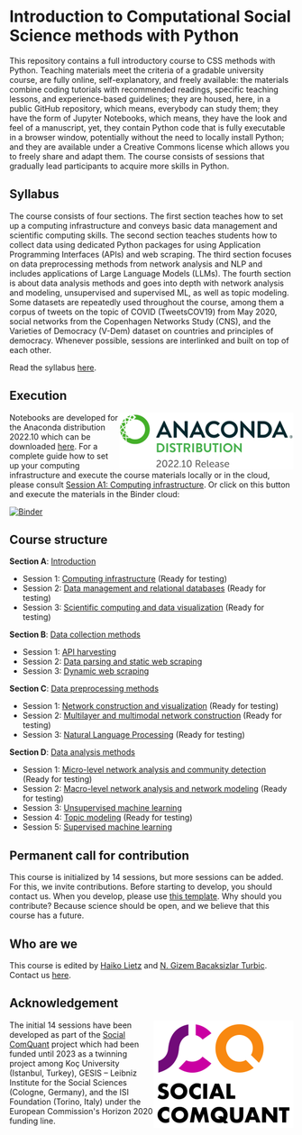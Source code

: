 # Introduction to Computational Social Science methods with Python

This repository contains a full introductory course to CSS methods with Python. Teaching materials meet the criteria of a gradable university course, are fully online, self-explanatory, and freely available: the materials combine coding tutorials with recommended readings, specific teaching lessons, and experience-based guidelines; they are housed, here, in a public GitHub repository, which means, everybody can study them; they have the form of Jupyter Notebooks, which means, they have the look and feel of a manuscript, yet, they contain Python code that is fully executable in a browser window, potentially without the need to locally install Python; and they are available under a Creative Commons license which allows you to freely share and adapt them. The course consists of sessions that gradually lead participants to acquire more skills in Python.

## Syllabus

The course consists of four sections. The first section teaches how to set up a computing infrastructure and conveys basic data management and scientific computing skills. The second section teaches students how to collect data using dedicated Python packages for using Application Programming Interfaces (APIs) and web scraping. The third section focuses on data preprocessing methods from network analysis and NLP and includes applications of Large Language Models (LLMs). The fourth section is about data analysis methods and goes into depth with network analysis and modeling, unsupervised and supervised ML, as well as topic modeling. Some datasets are repeatedly used throughout the course, among them a corpus of tweets on the topic of COVID (TweetsCOV19) from May 2020, social networks from the Copenhagen Networks Study (CNS), and the Varieties of Democracy (V-Dem) dataset on countries and principles of democracy. Whenever possible, sessions are interlinked and built on top of each other.

Read the syllabus [here](css_methods_python_syllabus.pdf).

## Execution

<img src="https://github.com/gesiscss/css_methods_python/blob/main/images/anaconda_distribution.png" height="100" align="right"></a>
Notebooks are developed for the Anaconda distribution 2022.10 which can be downloaded [here](https://repo.anaconda.com/archive/). For a complete guide how to set up your computing infrastructure and execute the course materials locally or in the cloud, please consult [Session A1: Computing infrastructure](a_introduction/1_computing_infrastructure.ipynb). Or click on this button and execute the materials in the Binder cloud:

[![Binder](https://mybinder.org/badge_logo.svg)](https://notebooks.gesis.org/binder/v2/gh/gesiscss/css_methods_python/HEAD)

## Course structure

**Section A**: [Introduction](a_introduction/)
- Session 1: [Computing infrastructure](a_introduction/1_computing_infrastructure.ipynb) (Ready for testing)
- Session 2: [Data management and relational databases](a_introduction/2_data_management_and_relational_databases.ipynb) (Ready for testing)
- Session 3: [Scientific computing and data visualization](a_introduction/3_scientific_computing_and_data_visualization.ipynb) (Ready for testing)

**Section B**: [Data collection methods](b_data_collection_methods/)
- Session 1: [API harvesting](b_data_collection_methods/1_api_harvesting.ipynb)
- Session 2: [Data parsing and static web scraping](b_data_collection_methods/2_data_parsing_and_static_web_scraping.ipynb)
- Session 3: [Dynamic web scraping](b_data_collection_methods/3_dynamic_web_scraping.ipynb)

**Section C**: [Data preprocessing methods](c_data_preprocessing_methods/)
- Session 1: [Network construction and visualization](c_data_preprocessing_methods/1_network_construction_and_visualization.ipynb) (Ready for testing)
- Session 2: [Multilayer and multimodal network construction](c_data_preprocessing_methods/2_multilayer_and_multimodal_network_construction.ipynb) (Ready for testing)
- Session 3: [Natural Language Processing](c_data_preprocessing_methods/3_natural_language_processing.ipynb) (Ready for testing)

**Section D**: [Data analysis methods](d_data_analysis_methods/)
- Session 1: [Micro-level network analysis and community detection](d_data_analysis_methods/1_micro_level_network_analysis_and_community_detection.ipynb) (Ready for testing)
- Session 2: [Macro-level network analysis and network modeling](d_data_analysis_methods/2_macro_level_network_analysis_and_network_modeling.ipynb) (Ready for testing)
- Session 3: [Unsupervised machine learning](d_data_analysis_methods/3_unsupervised_machine_learning.ipynb)
- Session 4: [Topic modeling](d_data_analysis_methods/4_topic_modeling.ipynb) (Ready for testing)
- Session 5: [Supervised machine learning](d_data_analysis_methods/5_supervised_machine_learning.ipynb)

## Permanent call for contribution

This course is initialized by 14 sessions, but more sessions can be added. For this, we invite contributions. Before starting to develop, you should contact us. When you develop, please use [this template](template.ipynb). Why should you contribute? Because science should be open, and we believe that this course has a future.

## Who are we

This course is edited by [Haiko Lietz](https://github.com/haikolietz) and [N. Gizem Bacaksizlar Turbic](https://github.com/ngizembacaksizlar). Contact us [here](mailto:haiko.lietz@gesis.org).

## Acknowledgement

<img src="https://github.com/gesiscss/css_methods_python/blob/main/images/scq.png" align="right"></a>
The initial 14 sessions have been developed as part of the [Social ComQuant](https://socialcomquant.ku.edu.tr/) project which had been funded until 2023 as a twinning project among Koç University (Istanbul, Turkey), GESIS – Leibniz Institute for the Social Sciences (Cologne, Germany), and the ISI Foundation (Torino, Italy) under the European Commission's Horizon 2020 funding line.
